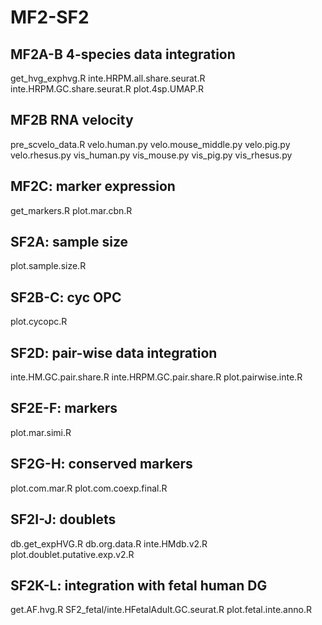 # MF2-SF2

## MF2A-B 4-species data integration
get_hvg_exphvg.R
inte.HRPM.all.share.seurat.R
inte.HRPM.GC.share.seurat.R
plot.4sp.UMAP.R


## MF2B RNA velocity
pre_scvelo_data.R
velo.human.py
velo.mouse_middle.py
velo.pig.py
velo.rhesus.py
vis_human.py
vis_mouse.py
vis_pig.py
vis_rhesus.py



## MF2C: marker expression
get_markers.R
plot.mar.cbn.R


## SF2A: sample size
plot.sample.size.R


## SF2B-C: cyc OPC
plot.cycopc.R


## SF2D: pair-wise data integration
inte.HM.GC.pair.share.R
inte.HRPM.GC.pair.share.R
plot.pairwise.inte.R



## SF2E-F: markers
plot.mar.simi.R


## SF2G-H: conserved markers
plot.com.mar.R
plot.com.coexp.final.R


## SF2I-J: doublets
db.get_expHVG.R
db.org.data.R
inte.HMdb.v2.R
plot.doublet.putative.exp.v2.R



## SF2K-L: integration with fetal human DG
get.AF.hvg.R
SF2_fetal/inte.HFetalAdult.GC.seurat.R
plot.fetal.inte.anno.R









